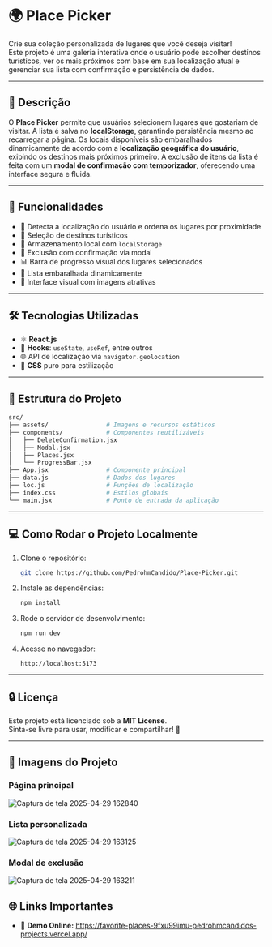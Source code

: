 # 🌍 Place Picker

Crie sua coleção personalizada de lugares que você deseja visitar!  
Este projeto é uma galeria interativa onde o usuário pode escolher destinos turísticos, ver os mais próximos com base em sua localização atual e gerenciar sua lista com confirmação e persistência de dados.

---

## 🚀 Descrição

O **Place Picker** permite que usuários selecionem lugares que gostariam de visitar. A lista é salva no **localStorage**, garantindo persistência mesmo ao recarregar a página. Os locais disponíveis são embaralhados dinamicamente de acordo com a **localização geográfica do usuário**, exibindo os destinos mais próximos primeiro. A exclusão de itens da lista é feita com um **modal de confirmação com temporizador**, oferecendo uma interface segura e fluida.

---

## 🎯 Funcionalidades

- 🧭 Detecta a localização do usuário e ordena os lugares por proximidade
- 📌 Seleção de destinos turísticos
- 💾 Armazenamento local com `localStorage`
- 🧹 Exclusão com confirmação via modal
- 📊 Barra de progresso visual dos lugares selecionados
- 🔄 Lista embaralhada dinamicamente
- 🎯 Interface visual com imagens atrativas

---

## 🛠 Tecnologias Utilizadas

- ⚛️ **React.js**
- 🎯 **Hooks**: `useState`, `useRef`, entre outros
- 🌐 API de localização via `navigator.geolocation`
- 💅 **CSS** puro para estilização

---

## 📂 Estrutura do Projeto

```bash
src/
├── assets/                # Imagens e recursos estáticos
├── components/            # Componentes reutilizáveis
│   ├── DeleteConfirmation.jsx
│   ├── Modal.jsx
│   ├── Places.jsx
│   └── ProgressBar.jsx
├── App.jsx                # Componente principal
├── data.js                # Dados dos lugares
├── loc.js                 # Funções de localização
├── index.css              # Estilos globais
└── main.jsx               # Ponto de entrada da aplicação
```

---

## 💻 Como Rodar o Projeto Localmente

1. Clone o repositório:
   ```bash
   git clone https://github.com/PedrohmCandido/Place-Picker.git
   ```

2. Instale as dependências:
   ```bash
   npm install
   ```

3. Rode o servidor de desenvolvimento:
   ```bash
   npm run dev
   ```

4. Acesse no navegador:
   ```
   http://localhost:5173
   ```

---

## 🔒 Licença

Este projeto está licenciado sob a **MIT License**.  
Sinta-se livre para usar, modificar e compartilhar! 🚀

---

## 📸 Imagens do Projeto

### Página principal

![Captura de tela 2025-04-29 162840](https://github.com/user-attachments/assets/a10a8413-2f88-4ec3-b92b-e988eb7d29b4)

### Lista personalizada

![Captura de tela 2025-04-29 163125](https://github.com/user-attachments/assets/1ce283d7-0c8a-442e-877c-d6700ba4d733)

### Modal de exclusão

![Captura de tela 2025-04-29 163211](https://github.com/user-attachments/assets/41e1bbd1-4df9-4f6f-9e38-78b730dbd2b1)


## 🌐 Links Importantes

- 🔗 **Demo Online:** https://favorite-places-9fxu99imu-pedrohmcandidos-projects.vercel.app/

